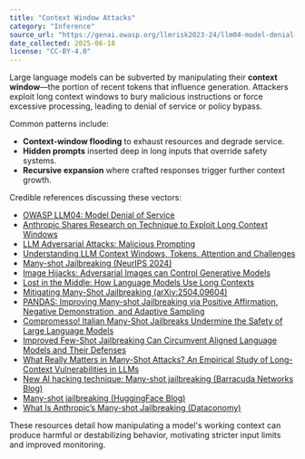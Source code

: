 ```yaml
---
title: "Context Window Attacks"
category: "Inference"
source_url: "https://genai.owasp.org/llmrisk2023-24/llm04-model-denial-of-service/"
date_collected: 2025-06-18
license: "CC-BY-4.0"
---
```


Large language models can be subverted by manipulating their **context window**—the portion of recent tokens that influence generation. Attackers exploit long context windows to bury malicious instructions or force excessive processing, leading to denial of service or policy bypass.

Common patterns include:

- **Context-window flooding** to exhaust resources and degrade service.
- **Hidden prompts** inserted deep in long inputs that override safety systems.
- **Recursive expansion** where crafted responses trigger further context growth.

Credible references discussing these vectors:

- [OWASP LLM04: Model Denial of Service](https://genai.owasp.org/llmrisk2023-24/llm04-model-denial-of-service/)
- [Anthropic Shares Research on Technique to Exploit Long Context Windows](https://www.maginative.com/article/many-shot-jailbreaking-exploiting-long-context-windows-in-large-language-models/)
- [LLM Adversarial Attacks: Malicious Prompting](https://dev.to/gssakash/llm-adversarial-attacks-how-are-attackers-maliciously-prompting-llms-and-steps-to-safeguard-your-applications-4gfj)
- [Understanding LLM Context Windows, Tokens, Attention and Challenges](https://medium.com/@tahirbalarabe2/understanding-llm-context-windows-tokens-attention-and-challenges-c98e140f174d)
- [Many-shot Jailbreaking (NeurIPS 2024)](https://openreview.net/forum?id=cw5mgd71jW)
- [Image Hijacks: Adversarial Images can Control Generative Models](http://arxiv.org/abs/2309.00236)
- [Lost in the Middle: How Language Models Use Long Contexts](https://arxiv.org/abs/2307.03172)
- [Mitigating Many-Shot Jailbreaking (arXiv:2504.09604)](https://arxiv.org/abs/2504.09604)
- [PANDAS: Improving Many-shot Jailbreaking via Positive Affirmation, Negative Demonstration, and Adaptive Sampling](https://arxiv.org/abs/2502.01925)
- [Compromesso! Italian Many-Shot Jailbreaks Undermine the Safety of Large Language Models](https://arxiv.org/abs/2408.04522)
- [Improved Few-Shot Jailbreaking Can Circumvent Aligned Language Models and Their Defenses](https://arxiv.org/abs/2406.01288)
- [What Really Matters in Many-Shot Attacks? An Empirical Study of Long-Context Vulnerabilities in LLMs](https://arxiv.org/abs/2505.19773)
- [New AI hacking technique: Many-shot jailbreaking (Barracuda Networks Blog)](https://blog.barracuda.com/2024/05/30/new-AI-hacking-technique-many-shot-jailbreaking)
- [Many-shot jailbreaking (HuggingFace Blog)](https://huggingface.co/blog/vladbogo/many-shot-jailbreaking)
- [What Is Anthropic’s Many-shot Jailbreaking (Dataconomy)](https://dataconomy.com/2024/04/03/anthropic-many-shot-jailbreaking/)

These resources detail how manipulating a model's working context can produce harmful or destabilizing behavior, motivating stricter input limits and improved monitoring.
